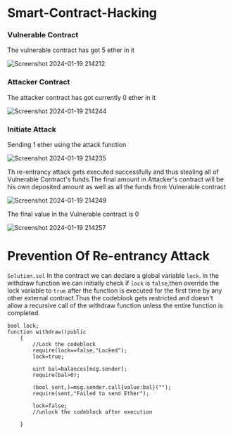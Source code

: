 # Smart-Contract-Hacking

### Vulnerable Contract
The vulnerable contract has got 5 ether in it

![Screenshot 2024-01-19 214212](https://github.com/shrxyeh/Smart-Contract-Hacking/assets/77315155/442f4cf1-4c0d-4420-8461-76f74ad5de1c)

### Attacker Contract
The attacker contract has got currently 0 ether in it

![Screenshot 2024-01-19 214244](https://github.com/shrxyeh/Smart-Contract-Hacking/assets/77315155/21e95654-e24c-4e09-bd8e-273c9efce051)

### Initiate Attack
Sending 1 ether using the attack function

![Screenshot 2024-01-19 214235](https://github.com/shrxyeh/Smart-Contract-Hacking/assets/77315155/94fb5b0d-2800-477d-8934-6339b0a9436c)

Th re-entrancy attack gets executed successfully and thus stealing all of Vulnerable Contract's funds.The final amount in Attacker's contract will be his own deposited amount as well as all the funds from Vulnerable contract

![Screenshot 2024-01-19 214249](https://github.com/shrxyeh/Smart-Contract-Hacking/assets/77315155/8993f4c5-533d-47e0-9d4c-93328b942b2c)

 The final value in the Vulnerable contract is 0
 
![Screenshot 2024-01-19 214257](https://github.com/shrxyeh/Smart-Contract-Hacking/assets/77315155/a86479b5-dd89-4ade-93dd-51e007d9406c)

# Prevention Of Re-entrancy Attack
`Solution.sol`
In the contract we can declare a global variable `lock`. In the withdraw function we can initially check if `lock` is `false`,then override the lock variable to `true` after the function is executed for the first time by any other external contract.Thus the codeblock gets restricted and doesn't allow a recursive call of the withdraw function unless the entire function is completed.


```
bool lock;
function withdraw()public 
    {
        //Lock the codeblock
        require(lock==false,"Locked");
        lock=true;

        uint bal=balances[msg.sender];
        require(bal>0);

        (bool sent,)=msg.sender.call{value:bal}("");
        require(sent,"Failed to send Ether");

        lock=false;
        //unlock the codeblock after execution

    }
```

